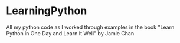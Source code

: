 # LearningPython
All my python code as I worked through examples in the book "Learn Python in One Day and Learn It Well" by Jamie Chan
